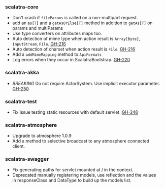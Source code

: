 ### scalatra-core
* Don't crash if `fileParams` is called on a non-multipart request.
* add an `as[T]` and a `getAsOrElse[T]` method in addition to `getAs[T]` on params and multiParams
* Use type converters on attributes maps too.
* Auto detection of mime type when action result is `Array[Byte]`, `InputStream`, `File`. [GH-216](https://github.com/scalatra/scalatra/issues/216)
* Auto detection of charset when action result is `File`. [GH-216](https://github.com/scalatra/scalatra/issues/216)
* Add a `addMimeMapping` method to `ApiFormats`
* Log errors when they occur in ScalatraBootstrap. [GH-220](https://github.com/scalatra/scalatra/issues/220)

### scalatra-akka
* *BREAKING* Do not require ActorSystem.  Use implicit executor parameter. [GH-250](https://github.com/scalatra/scalatra/pull/250)

### scalatra-test
* Fix issue testing static resources with default servlet. [GH-248](https://github.com/scalatra/scalatra/issues/248)

### scalatra-atmosphere
* Upgrade to atmosphere 1.0.9
* Add a method to selective broadcast to any atmosphere connected client.

### scalatra-swagger
* Fix generating paths for servlet mounted at / in the context.
* Deprecated manually registering models, use reflection and the values in responseClass and DataType to build up the models list.